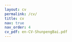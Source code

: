 ```yaml
---
layout: cv
permalink: /cv/
title: cv
nav: true
nav_order: 4
cv_pdf: en-CV-ShunpengBai.pdf
---
```


 
